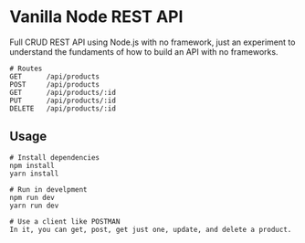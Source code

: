 # Vanilla Node REST API

Full CRUD REST API using Node.js with no framework, just an experiment to understand the fundaments of how to build an API with no frameworks.

```
# Routes
GET      /api/products
POST     /api/products
GET      /api/products/:id
PUT      /api/products/:id
DELETE   /api/products/:id

```

## Usage

```
# Install dependencies
npm install
yarn install

# Run in develpment
npm run dev
yarn run dev

# Use a client like POSTMAN
In it, you can get, post, get just one, update, and delete a product.
```
